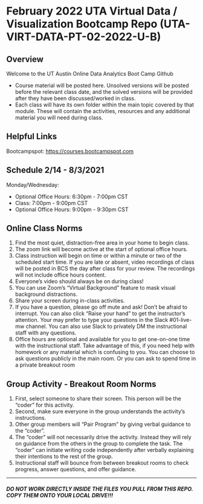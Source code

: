 # February 2022 UTA Virtual Data / Visualization Bootcamp Repo (UTA-VIRT-DATA-PT-02-2022-U-B)

## Overview
Welcome to the UT Austin Online Data Analytics Boot Camp Github

* Course material will be posted here. Unsolved versions will be posted before the relevant class date, and the solved versions will be provided after they have been discussed/worked in class.
* Each class will have its own folder within the main topic covered by that module. These will contain the activities, resources and any additional material you will need during class.


## Helpful Links
  Bootcampspot: https://courses.bootcampspot.com


## Schedule 2/14 - 8/3/2021

Monday/Wednesday:
* Optional Office Hours: 	6:30pm - 7:00pm CST
* Class: 		       	7:00pm - 9:00pm CST
* Optional Office Hours: 	9:00pm - 9:30pm CST

## Online Class Norms

  1. Find the most quiet, distraction-free area in your home to begin class.
  2. The zoom link will become active at the start of optional office hours.
  3. Class instruction will begin on time or within a minute or two of the scheduled start time.  If you are late or absent, video recordings of class will be posted in BCS the day after class for your review.  The recordings will not include office hours content.
  4. Everyone’s video should always be on during class!
  5. You can use Zoom’s “Virtual Background” feature to mask visual background distractions.
  6. Share your screen during in-class activities.  
  7. If you have a question, please go off mute and ask!  Don’t be afraid to interrupt.  You can also click “Raise your hand” to get the instructor’s attention.  Your may prefer to type your questions in the Slack #01-live-mw channel.  You can also use Slack to privately DM the instructional staff with any questions.
  8. Office hours are optional and available for you to get one-on-one time with the instructional staff.  Take advantage of this, if you need help with homework or any material which is confusing to you.  You can choose to ask questions publicly in the main room.  Or you can ask to spend time in a private breakout room

## Group Activity - Breakout Room Norms
  1. First, select someone to share their screen.  This person will be the “coder” for this activity.
  2. Second, make sure everyone in the group understands the activity’s instructions.
  3. Other group members will “Pair Program” by giving verbal guidance to the “coder”.
  4. The “coder” will not necessarily drive the activity.  Instead they will rely on guidance from the others in the group to complete the task.  The “coder” can initiate writing code independently after verbally explaining their intentions to the rest of the group.
  5. Instructional staff will bounce from between breakout rooms to check progress, answer questions, and offer guidance.

---
##### DO NOT WORK DIRECTLY INSIDE THE FILES YOU PULL FROM THIS REPO. COPY THEM ONTO YOUR LOCAL DRIVE!!!
